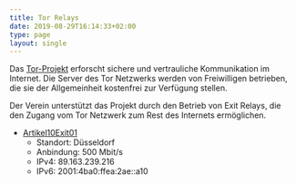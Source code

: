 ```yaml
---
title: Tor Relays
date: 2019-08-29T16:14:33+02:00
type: page
layout: single
---
```


Das [Tor-Projekt] erforscht sichere und vertrauliche Kommunikation im Internet.
Die Server des Tor Netzwerks werden von Freiwilligen betrieben, die sie der
Allgemeinheit kostenfrei zur Verfügung stellen.

Der Verein unterstützt das Projekt durch den Betrieb von Exit Relays, die den
Zugang vom Tor Netzwerk zum Rest des Internets ermöglichen.

* [Artikel10Exit01][]
  * Standort: Düsseldorf
  * Anbindung: 500 Mbit/s
  * IPv4: 89.163.239.216
  * IPv6: 2001:4ba0:ffea:2ae::a10

[Artikel10Exit01]: https://metrics.torproject.org/rs.html#details/DB6ADA8153DF6B148B1A8843B486E20354499650
[Tor-Projekt]: https://www.torproject.org/de/
